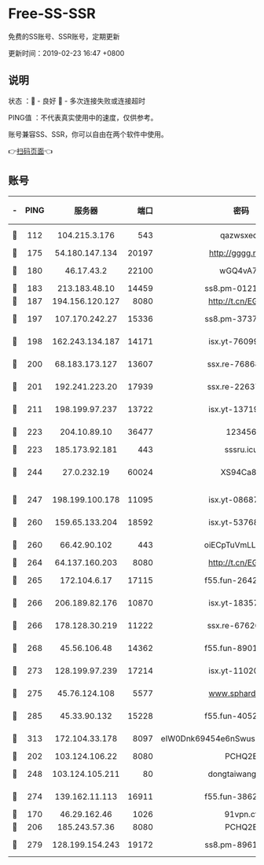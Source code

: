 # Free-SS-SSR

免费的SS账号、SSR账号，定期更新

更新时间：2019-02-23 16:47 +0800

## 说明

状态     ：🙂 - 良好 🙁 - 多次连接失败或连接超时

PING值   ：不代表真实使用中的速度，仅供参考。

账号兼容SS、SSR，你可以自由在两个软件中使用。

👉[扫码页面](https://liesauer.github.io/free-ss-ssr.github.io/)👈

## 账号

|-|PING|服务器|端口|密码|加密方式|区域|
|:----:|:----:|:-----:|-----:|:----:|:----:|:----:|
|🙂|112|104.215.3.176|543|qazwsxedc|aes-256-gcm|JP|
|🙂|175|54.180.147.134|20197|http://gggg.rocks|chacha20|KR|
|🙂|180|46.17.43.2|22100|wGQ4vA7D|aes-256-gcm|RU|
|🙂|183|213.183.48.10|14459|ss8.pm-01218790|rc4-md5|RU|
|🙂|187|194.156.120.127|8080|http://t.cn/EGJIyrl|rc4-md5|RU|
|🙂|197|107.170.242.27|15336|ss8.pm-37378232|aes-256-cfb|US|
|🙂|198|162.243.134.187|14171|isx.yt-76099235|aes-256-cfb|US|
|🙂|200|68.183.173.127|13607|ssx.re-76868937|aes-256-cfb|US|
|🙂|201|192.241.223.20|17939|ssx.re-22637861|aes-256-cfb|US|
|🙂|211|198.199.97.237|13722|isx.yt-13719964|aes-256-cfb|US|
|🙂|223|204.10.89.10|36477|123456|aes-256-cfb|US|
|🙂|223|185.173.92.181|443|sssru.icu|rc4-md5|RU|
|🙂|244|27.0.232.19|60024|XS94Ca8K|xchacha20-ietf-poly1305|HK|
|🙂|247|198.199.100.178|11095|isx.yt-08687523|aes-256-cfb|US|
|🙂|260|159.65.133.204|18592|isx.yt-53768973|aes-256-cfb|SG|
|🙂|260|66.42.90.102|443|oiECpTuVmLLxk4Ts|aes-256-cfb|US|
|🙂|264|64.137.160.203|8080|http://t.cn/EGJIyrl|rc4-md5|CA|
|🙂|265|172.104.6.17|17115|f55.fun-26427842|aes-256-cfb|US|
|🙂|266|206.189.82.176|10870|isx.yt-18357670|aes-256-cfb|SG|
|🙂|266|178.128.30.219|11222|ssx.re-67626834|aes-256-cfb|SG|
|🙂|268|45.56.106.48|14362|f55.fun-89010731|aes-256-cfb|US|
|🙂|273|128.199.97.239|17214|isx.yt-11020903|aes-256-cfb|SG|
|🙂|275|45.76.124.108|5577|www.sphard.com|aes-256-cfb|AU|
|🙂|285|45.33.90.132|15228|f55.fun-40522373|aes-256-cfb|US|
|🙂|313|172.104.33.178|8097|eIW0Dnk69454e6nSwuspv9DmS201tQ0D|aes-256-cfb|SG|
|🙂|202|103.124.106.22|8080|PCHQ2E|rc4-md5|US|
|🙂|248|103.124.105.211|80|dongtaiwang.com|aes-256-cfb|US|
|🙂|274|139.162.11.113|16911|f55.fun-38620708|aes-256-cfb|SG|
|🙁|170|46.29.162.46|1026|91vpn.cf|rc4-md5|RU|
|🙁|206|185.243.57.36|8080|PCHQ2E|rc4-md5|US|
|🙁|279|128.199.154.243|19172|ss8.pm-89617917|aes-256-cfb|SG|
